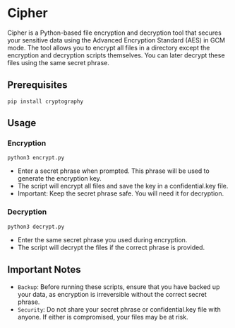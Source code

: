 <h1>Cipher</h1>
Cipher is a Python-based file encryption and decryption tool that secures your sensitive data using the Advanced Encryption Standard (AES) in GCM mode. The tool allows you to encrypt all files in a directory except the encryption and decryption scripts themselves. You can later decrypt these files using the same secret phrase.

## Prerequisites
```
pip install cryptography
```

## Usage
### Encryption
```
python3 encrypt.py
```
- Enter a secret phrase when prompted. This phrase will be used to generate the encryption key.
- The script will encrypt all files and save the key in a confidential.key file.
- Important: Keep the secret phrase safe. You will need it for decryption.

### Decryption
```
python3 decrypt.py
```
- Enter the same secret phrase you used during encryption.
- The script will decrypt the files if the correct phrase is provided.

## Important Notes
- `Backup`: Before running these scripts, ensure that you have backed up your data, as encryption is irreversible without the correct secret phrase.
- `Security`: Do not share your secret phrase or confidential.key file with anyone. If either is compromised, your files may be at risk.